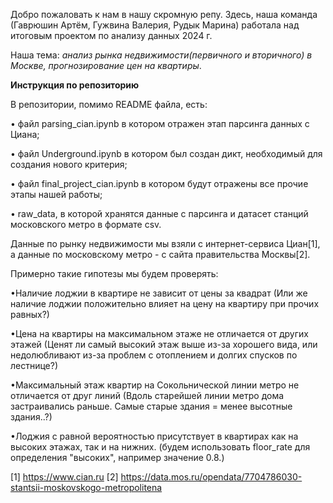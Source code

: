 Добро пожаловать к нам в нашу скромную репу. 
Здесь, наша команда (Гаврюшин Артём, Гужвина Валерия, Рудык Марина) работала над итоговым проектом по анализу данных 2024 г. 

Наша тема: _анализ рынка недвижимости(первичного и вторичного) в Москве, прогнозирование цен на квартиры_. 

**Инструкция по репозиторию**

В репозитории, помимо README файла, есть:

• файл parsing_cian.ipynb в котором отражен этап парсинга данных с Циана;

• файл Underground.ipynb в котором был создан дикт, необходимый для создания нового критерия;

• файл final_project_cian.ipynb в котором будут отражены все прочие этапы нашей работы;

• raw_data, в которой хранятся данные с парсинга и датасет станций московского метро в формате csv.

Данные по рынку недвижимости мы взяли с интернет-сервиса Циан[1], а данные по московскому метро - с сайта правительства Москвы[2].


Примерно такие гипотезы мы будем проверять:

•Наличие лоджии в квартире не зависит от цены за квадрат (Или же наличие лоджии положительно влияет на цену на квартиру при прочих равных?)

•Цена на квартиры на максимальном этаже не отличается от других этажей (Ценят ли самый высокий этаж выше из-за хорошего вида, или недолюбливают из-за проблем с отоплением и долгих спусков по лестнице?)

•Максимальный этаж квартир на Сокольнической линии метро не отличается от друг линий (Вдоль старейшей линии метро дома застраивались раньше. Самые старые здания = менее высотные здания..?)

•Лоджия с равной вероятностью присутствует в квартирах как на высоких этажах, так и на нижних. (будем использовать floor_rate для определения "высоких", например значение 0.8.)



[1] https://www.cian.ru
[2] https://data.mos.ru/opendata/7704786030-stantsii-moskovskogo-metropolitena

